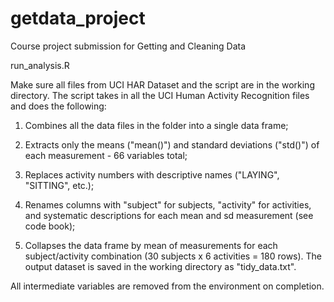 # getdata_project
Course project submission for Getting and Cleaning Data

run_analysis.R

Make sure all files from UCI HAR Dataset and the script are in the working directory.
The script takes in all the UCI Human Activity Recognition files and does
the following:

1. Combines all the data files in the folder into a single data frame;

2. Extracts only the means ("mean()") and standard deviations ("std()") of each
measurement - 66 variables total;

3. Replaces activity numbers with descriptive names ("LAYING", "SITTING", etc.);

4. Renames columns with "subject" for subjects, "activity" for activities,
and systematic descriptions for each mean and sd measurement (see code book);

5. Collapses the data frame by mean of measurements for each subject/activity
combination (30 subjects x 6 activities = 180 rows). The output dataset is saved in
the working directory as "tidy_data.txt".

All intermediate variables are removed from the environment on completion.